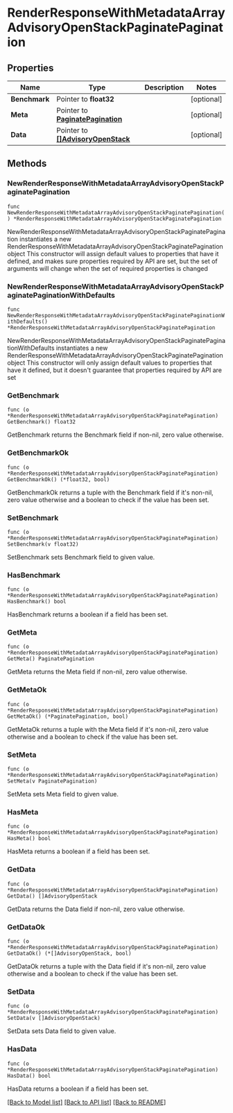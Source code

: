 # RenderResponseWithMetadataArrayAdvisoryOpenStackPaginatePagination

## Properties

Name | Type | Description | Notes
------------ | ------------- | ------------- | -------------
**Benchmark** | Pointer to **float32** |  | [optional] 
**Meta** | Pointer to [**PaginatePagination**](PaginatePagination.md) |  | [optional] 
**Data** | Pointer to [**[]AdvisoryOpenStack**](AdvisoryOpenStack.md) |  | [optional] 

## Methods

### NewRenderResponseWithMetadataArrayAdvisoryOpenStackPaginatePagination

`func NewRenderResponseWithMetadataArrayAdvisoryOpenStackPaginatePagination() *RenderResponseWithMetadataArrayAdvisoryOpenStackPaginatePagination`

NewRenderResponseWithMetadataArrayAdvisoryOpenStackPaginatePagination instantiates a new RenderResponseWithMetadataArrayAdvisoryOpenStackPaginatePagination object
This constructor will assign default values to properties that have it defined,
and makes sure properties required by API are set, but the set of arguments
will change when the set of required properties is changed

### NewRenderResponseWithMetadataArrayAdvisoryOpenStackPaginatePaginationWithDefaults

`func NewRenderResponseWithMetadataArrayAdvisoryOpenStackPaginatePaginationWithDefaults() *RenderResponseWithMetadataArrayAdvisoryOpenStackPaginatePagination`

NewRenderResponseWithMetadataArrayAdvisoryOpenStackPaginatePaginationWithDefaults instantiates a new RenderResponseWithMetadataArrayAdvisoryOpenStackPaginatePagination object
This constructor will only assign default values to properties that have it defined,
but it doesn't guarantee that properties required by API are set

### GetBenchmark

`func (o *RenderResponseWithMetadataArrayAdvisoryOpenStackPaginatePagination) GetBenchmark() float32`

GetBenchmark returns the Benchmark field if non-nil, zero value otherwise.

### GetBenchmarkOk

`func (o *RenderResponseWithMetadataArrayAdvisoryOpenStackPaginatePagination) GetBenchmarkOk() (*float32, bool)`

GetBenchmarkOk returns a tuple with the Benchmark field if it's non-nil, zero value otherwise
and a boolean to check if the value has been set.

### SetBenchmark

`func (o *RenderResponseWithMetadataArrayAdvisoryOpenStackPaginatePagination) SetBenchmark(v float32)`

SetBenchmark sets Benchmark field to given value.

### HasBenchmark

`func (o *RenderResponseWithMetadataArrayAdvisoryOpenStackPaginatePagination) HasBenchmark() bool`

HasBenchmark returns a boolean if a field has been set.

### GetMeta

`func (o *RenderResponseWithMetadataArrayAdvisoryOpenStackPaginatePagination) GetMeta() PaginatePagination`

GetMeta returns the Meta field if non-nil, zero value otherwise.

### GetMetaOk

`func (o *RenderResponseWithMetadataArrayAdvisoryOpenStackPaginatePagination) GetMetaOk() (*PaginatePagination, bool)`

GetMetaOk returns a tuple with the Meta field if it's non-nil, zero value otherwise
and a boolean to check if the value has been set.

### SetMeta

`func (o *RenderResponseWithMetadataArrayAdvisoryOpenStackPaginatePagination) SetMeta(v PaginatePagination)`

SetMeta sets Meta field to given value.

### HasMeta

`func (o *RenderResponseWithMetadataArrayAdvisoryOpenStackPaginatePagination) HasMeta() bool`

HasMeta returns a boolean if a field has been set.

### GetData

`func (o *RenderResponseWithMetadataArrayAdvisoryOpenStackPaginatePagination) GetData() []AdvisoryOpenStack`

GetData returns the Data field if non-nil, zero value otherwise.

### GetDataOk

`func (o *RenderResponseWithMetadataArrayAdvisoryOpenStackPaginatePagination) GetDataOk() (*[]AdvisoryOpenStack, bool)`

GetDataOk returns a tuple with the Data field if it's non-nil, zero value otherwise
and a boolean to check if the value has been set.

### SetData

`func (o *RenderResponseWithMetadataArrayAdvisoryOpenStackPaginatePagination) SetData(v []AdvisoryOpenStack)`

SetData sets Data field to given value.

### HasData

`func (o *RenderResponseWithMetadataArrayAdvisoryOpenStackPaginatePagination) HasData() bool`

HasData returns a boolean if a field has been set.


[[Back to Model list]](../README.md#documentation-for-models) [[Back to API list]](../README.md#documentation-for-api-endpoints) [[Back to README]](../README.md)


